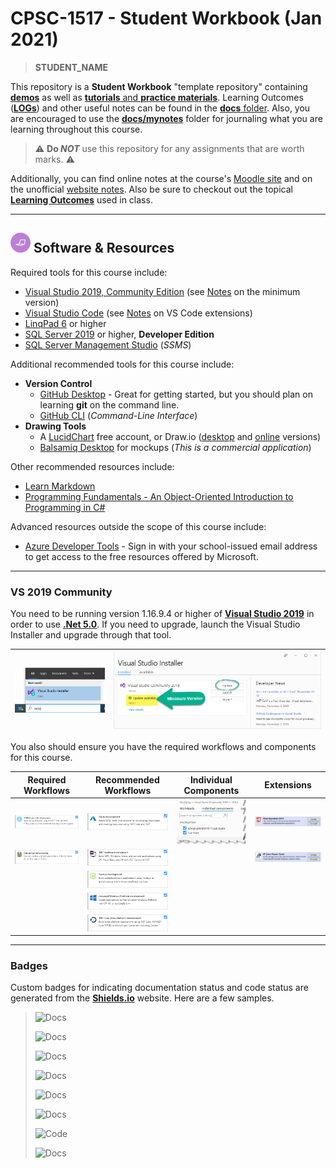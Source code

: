 # CPSC-1517 - **Student Workbook** (Jan 2021)

> **STUDENT_NAME**

This repository is a **Student Workbook** "template repository" containing [**demos**](./src/demos/ReadMe.md) as well as [**tutorials** and **practice materials**](./src/ReadMe.md). Learning Outcomes ([**LOGs**](./docs/learning_outcomes/ReadMe.md)) and other useful notes can be found in the [**docs** folder](./docs). Also, you are encouraged to use the [**docs/mynotes**](./docs/mynotes) folder for journaling what you are learning throughout this course.

> :warning: **Do *NOT*** use this repository for any assignments that are worth marks. :warning:

Additionally, you can find online notes at the course's [Moodle site](https://moodle.nait.ca) and on the unofficial [website notes](https://cpsc-1517.github.io). Also be sure to checkout out the topical [**Learning Outcomes**](https://.github.io/about/LOGs.html) used in class.

----

## ![Software et.al.](./docs/images/code.png) Software & Resources

Required tools for this course include:

- [Visual Studio 2019, Community Edition](https://visualstudio.microsoft.com/) (see [Notes](#vs-2019-community) on the minimum version)
- [Visual Studio Code](https://code.visualstudio.com) (see [Notes]() on VS Code extensions)
- [LinqPad 6](https://www.linqpad.net/Download.aspx) or higher
- [SQL Server 2019](https://www.microsoft.com/sql-server/sql-server-downloads) or higher, **Developer Edition**
- [SQL Server Management Studio](https://docs.microsoft.com/sql/ssms/download-sql-server-management-studio-ssms?view=sql-server-ver15#download-ssms) (*SSMS*)

Additional recommended tools for this course include:

- **Version Control**
  - [GitHub Desktop](https://desktop.github.com) - Great for getting started, but you should plan on learning **git** on the command line.
  - [GitHub CLI](https://cli.github.com/) (*Command-Line Interface*)
- **Drawing Tools**
  - A [LucidChart](https://www.lucidchart.com/pages/) free account, or Draw.io ([desktop](https://about.draw.io/integrations/#integrations_offline) and [online](https://draw.io) versions)
  - [Balsamiq Desktop](https://balsamiq.com/wireframes/desktop/) for mockups (*This is a commercial application*)

Other recommended resources include:

- [Learn Markdown](https://commonmark.org/help/)
- [Programming Fundamentals - An Object-Oriented Introduction to Programming in C#](https://programming-0101.github.io/TheBook/)

Advanced resources outside the scope of this course include:

- [Azure Developer Tools](https://azureforeducation.microsoft.com/devtools) - Sign in with your school-issued email address to get access to the free resources offered by Microsoft.

----

### VS 2019 Community

You need to be running version 1.16.9.4 or higher of [**Visual Studio 2019**](https://visualstudio.microsoft.com/) in order to use [**.Net 5.0**](https://dotnet.microsoft.com/platform/support/policy/dotnet-core). If you need to upgrade, launch the Visual Studio Installer and upgrade through that tool.

| ![Launch VS Installer](./docs/images/vs-installer.png) | ![VS Install - Min VS2019 Version](./docs/images/vs-min-version.png) |
|--------------------------------------------------------|----------------------------------------------------------------------|

You also should ensure you have the required workflows and components for this course.

| Required Workflows | Recommended Workflows | Individual Components | Extensions |
|--------------------|-----------------------|-----------------------|------------|
| ![ASPNET and web development](./docs/images/vs-workload-asp-net-web.png) | ![Azure development](./docs/images/vs-workload-azure.png) | ![GH and LiveShare](./docs/images/vs-individual-components.png) | ![Web Essentials](./docs/images/vs-extension-web-essentials.png) |
| ![Data storage and processing](./docs/images/vs-workload-data-storage.png) | ![.NET desktop development](./docs/images/vs-workload-net-desktop.png) | | ![EF Core Power Tools](./docs/images/vs-extension-ef-core-power-tools.png) |
| | ![Node.js development](./docs/images/vs-workload-node.png) | | |
| | ![Universal Windows Platform development](./docs/images/vs-workload-uwp.png) | | |
| | ![.NET Core cross-platform development](./docs/images/vs-workload-net-core-cross-platform.png) | | |

----

### Badges

Custom badges for indicating documentation status and code status are generated from the [**Shields.io**](https://Shields.io) website. Here are a few samples.

> ![Docs](https://img.shields.io/badge/Documentation%20Status-100%25%20Complete-brightgreen?logo=Read%20the%20Docs)
>
> ![Docs](https://img.shields.io/badge/Documentation%20Status-~90%25%20Mostly%20Complete-blue?logo=Read%20the%20Docs)
>
> ![Docs](https://img.shields.io/badge/Documentation%20Status-~70%25%20+%20Usable-yellow?logo=Read%20the%20Docs)
>
> ![Docs](https://img.shields.io/badge/Documentation%20Status-40--70%25%20Incomplete/Draft-orange?logo=Read%20the%20Docs)
>
> ![Docs](https://img.shields.io/badge/Documentation%20Status-10--40%25%20Rough%20Outline-red?logo=Read%20the%20Docs)
>
> ![Docs](https://img.shields.io/badge/Documentation%20Status-~10%25%20Minimal%20Outline-lightgrey?logo=Read%20the%20Docs)
>
> ![Code](https://img.shields.io/badge/Code%20Status-Demo%20|%20Practice-blueviolet?logo=Visual%20Studio%20Code&labelColor=indigo)
>
> ![Docs](https://img.shields.io/badge/Documentation%20Status-~70--90%25-green)
